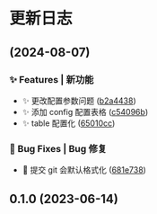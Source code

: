 # 更新日志

## (2024-08-07)

### ✨ Features | 新功能

- ✨️ 更改配置参数问题 ([b2a4438](https://github.com/zachary-xl/renting_web/commit/b2a44389eac5a770f177ca731b873816712e2771))
- ✨️ 添加 config 配置表格 ([c54096b](https://github.com/zachary-xl/renting_web/commit/c54096b7616535c01205a4be766c36734fa9d5b4))
- ✨️ table 配置化 ([65010cc](https://github.com/zachary-xl/renting_web/commit/65010cc0378385d6c3dfa3f62d3ad55bd298278d))

### 🐛 Bug Fixes | Bug 修复

- 🐛️ 提交 git 会默认格式化 ([681e738](https://github.com/zachary-xl/renting_web/commit/681e738ebc0826946a01bcd477cbaa5b8c8c078a))

## 0.1.0 (2023-06-14)
